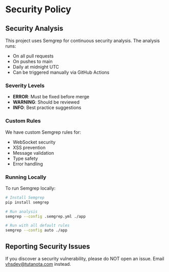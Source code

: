 # Security Policy

## Security Analysis

This project uses Semgrep for continuous security analysis. The analysis runs:
- On all pull requests
- On pushes to main
- Daily at midnight UTC
- Can be triggered manually via GitHub Actions

### Severity Levels

- **ERROR**: Must be fixed before merge
- **WARNING**: Should be reviewed
- **INFO**: Best practice suggestions

### Custom Rules

We have custom Semgrep rules for:
- WebSocket security
- XSS prevention
- Message validation
- Type safety
- Error handling

### Running Locally

To run Semgrep locally:

```bash
# Install Semgrep
pip install semgrep

# Run analysis
semgrep --config .semgrep.yml ./app

# Run with all default rules
semgrep --config auto ./app
```

## Reporting Security Issues

If you discover a security vulnerability, please do NOT open an issue. Email [vhsdev@tutanota.com](mailto:vhsdev@tutanota.com) instead.